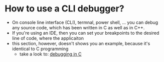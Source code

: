 #	How to use a CLI debugger?

-   On console line interface (CLI), termnal, power shell, ... you can debug any source code, which has been written in C as well as in C++.
-   If you're using an IDE, then you can set your breakpoints to the desired line of code, where the applicaiton 
-   this section, however, doesn't shows you an example, because it's identical to C programming
    -   take a look to: [debugging in C](https://github.com/ITWorks4U/programming_tutorials/tree/main/C/09_debugging)